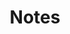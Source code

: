 ---
toc: true
comments: false
layout: post
title: Notes 
description: Notes taken 
type: devops
courses: { csse: {week: 13} }
---